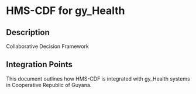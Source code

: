 # HMS-CDF for gy_Health

## Description

Collaborative Decision Framework

## Integration Points

This document outlines how HMS-CDF is integrated with gy_Health systems in Cooperative Republic of Guyana.

